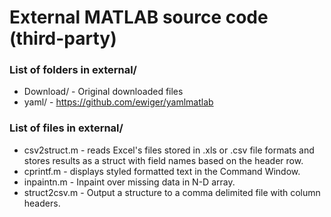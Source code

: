 # External MATLAB source code (third-party)

### List of folders in external/

- Download/ - Original downloaded files
- yaml/ - https://github.com/ewiger/yamlmatlab


### List of files in external/

- csv2struct.m - reads Excel's files stored in .xls or .csv file formats and stores results as a struct with field names based on the header row.
- cprintf.m - displays styled formatted text in the Command Window.
- inpaintn.m - Inpaint over missing data in N-D array.
- struct2csv.m - Output a structure to a comma delimited file with column headers.

